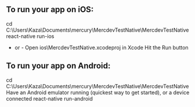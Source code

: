 ## To run your app on iOS:
   cd C:\Users\Kaza\Documents\mercury\MercdevTestNative\MercdevTestNative
   react-native run-ios
   - or -
   Open ios\MercdevTestNative.xcodeproj in Xcode
   Hit the Run button
## To run your app on Android:
   cd C:\Users\Kaza\Documents\mercury\MercdevTestNative\MercdevTestNative
   Have an Android emulator running (quickest way to get started), or a device connected
   react-native run-android